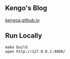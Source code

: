 ## Kengo's Blog

[kengoa.github.io](kengoa.github.io)

## Run Locally

```
make build
open http://127.0.0.1:4000/
```